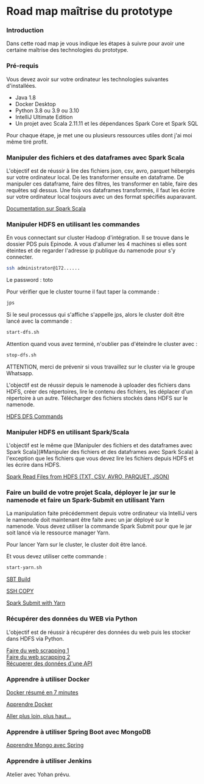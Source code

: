 # Road map maîtrise du prototype

### Introduction

Dans cette road map je vous indique les étapes à suivre pour avoir une certaine maîtrise des technologies du prototype.

### Pré-requis

Vous devez avoir sur votre ordinateur les technologies suivantes d'installées.

<ul>
<li> Java 1.8
<li> Docker Desktop
<li> Python 3.8 ou 3.9 ou 3.10
<li> IntelliJ Ultimate Edition </li>
<li>Un projet avec Scala 2.11.11 et les dépendances Spark Core et Spark SQL </li>
</ul>

Pour chaque étape, je met une ou plusieurs ressources utiles dont j'ai moi même tiré profit.

### Manipuler des fichiers et des dataframes avec Spark Scala

L'objectif est de réussir à lire des fichiers json, csv, avro, parquet hébergés sur votre ordinateur local.
De les transformer ensuite en dataframe. De manipuler ces dataframe, faire des filtres, les transformer en table,
faire des requêtes sql dessus. Une fois vos dataframes transformés, il faut les écrire sur votre ordinateur local toujours avec un des format spécifiés auparavant.


[Documentation sur Spark Scala](https://sparkbyexamples.com/)

### Manipuler HDFS en utilisant les commandes 

En vous connectant sur cluster Hadoop d'intégration. Il se trouve dans le dossier PDS puis Epinode. A vous d'allumer les 4 machines si elles sont éteintes et de regarder l'adresse ip publique du namenode pour s'y connecter.

```bash
ssh administrator@172......
```

Le password : toto

Pour vérifier que le cluster tourne il faut taper la commande :

```bash
jps
```

Si le seul processus qui s'affiche s'appelle jps, alors le cluster doit être lancé avec la commande :

```bash
start-dfs.sh
```

Attention quand vous avez terminé, n'oublier pas d'éteindre le cluster avec :

```bash
stop-dfs.sh
```
ATTENTION, merci de prévenir si vous travaillez sur le cluster via le groupe Whatsapp.

L'objectif est de réussir depuis le namenode à uploader des fichiers dans HDFS, créer des répertoires, lire le contenu des fichiers, les déplacer d'un répertoire à un autre. Télécharger des fichiers stockés dans HDFS sur le namenode.

[HDFS DFS Commands](https://hadoop.apache.org/docs/r3.3.1/hadoop-project-dist/hadoop-common/FileSystemShell.html)

### Manipuler HDFS en utilisant Spark/Scala 

L'objectif est le même que [Manipuler des fichiers et des dataframes avec Spark Scala](#Manipuler des fichiers et des dataframes avec Spark Scala) à l'exception que les fichiers que vous devez lire les fichiers depuis HDFS et les écrire dans HDFS.

[Spark Read Files from HDFS (TXT, CSV, AVRO, PARQUET, JSON)](https://sparkbyexamples.com/spark/spark-read-write-files-from-hdfs-txt-csv-avro-parquet-json/)

### Faire un build de votre projet Scala, déployer le jar sur le namenode et faire un Spark-Submit en utilisant Yarn

La manipulation faite précédemment depuis votre ordinateur via IntelliJ vers le namenode doit maintenant être faite avec un jar déployé sur le namenode.
Vous devez utiliser la commande Spark Submit pour que le jar soit lancé via le ressource manager Yarn.

Pour lancer Yarn sur le cluster, le cluster doit être lancé.

Et vous devez utiliser cette commande :

```bash
start-yarn.sh
```

[SBT Build](https://alvinalexander.com/scala/sbt-how-to-compile-run-package-scala-project/)

[SSH COPY](https://www.it-connect.fr/chapitres/transfert-de-fichier-via-ssh/)

[Spark Submit with Yarn](https://spark.apache.org/docs/latest/running-on-yarn.html)


### Récupérer des données du WEB via Python

L'objectif est de réussir à récupérer des données du web puis les stocker dans HDFS via Python.

[Faire du web scrapping 1](https://www.data-transitionnumerique.com/web-scraping-python/)
<br/>
[Faire du web scrapping 2](https://realpython.com/beautiful-soup-web-scraper-python/)
<br/>
[Récuperer des données d'une API](https://www.askpython.com/python/examples/pull-data-from-an-api)

### Apprendre à utiliser Docker

[Docker résumé en 7 minutes](https://www.youtube.com/watch?v=gAkwW2tuIqE&list=WL&index=18&ab_channel=Fireship)

[Apprendre Docker](https://www.youtube.com/watch?v=eGz9DS-aIeY)

[Aller plus loin, plus haut...](https://www.youtube.com/watch?v=p28piYY_wv8&list=WL&index=6&ab_channel=Amigoscode)
### Apprendre à utiliser Spring Boot avec MongoDB

[Apprendre Mongo avec Spring](https://www.youtube.com/watch?v=ssj0CGxv60k&list=WL&index=13&t=3s&ab_channel=Amigoscode)

### Apprendre à utiliser Jenkins

Atelier avec Yohan prévu.
